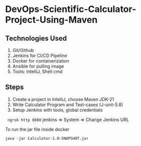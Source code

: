 # DevOps-Scientific-Calculator-Project-Using-Maven

## Technologies Used

1. Git/Github
2. Jenkins for CI/CD Pipeline
3. Docker for containerization
4. Ansible for pulling image
5. Tools: IntelliJ, Shell cmd

## Steps

1. Create a project in IntelliJ, choose Maven JDK-21
2. Write Calculator Program and Test-cases (J-unit-5.8)
3. Setup Jenkins with tools, global credentials

``` ngrok http 8080```
jenkins => System => Change Jenkins URL


To run the jar file inside docker
```
java -jar Calculator-1.0-SNAPSHOT.jar
```

